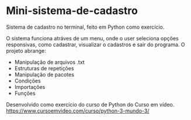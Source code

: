 # Mini-sistema-de-cadastro
Sistema de cadastro no terminal, feito em Python como exercício.

O sistema funciona atráves de um menu, onde o user seleciona opções responsivas, como cadastrar, visualizar o cadastros e sair do programa.
O projeto abrange:

  - Manipulação de arquivos .txt
  - Estruturas de repetições
  - Manipulação de pacotes
  - Condições
  - Importações
  - Funções
 
Desenvolvido como exercício do curso de Python do Curso em vídeo.
https://www.cursoemvideo.com/curso/python-3-mundo-3/
